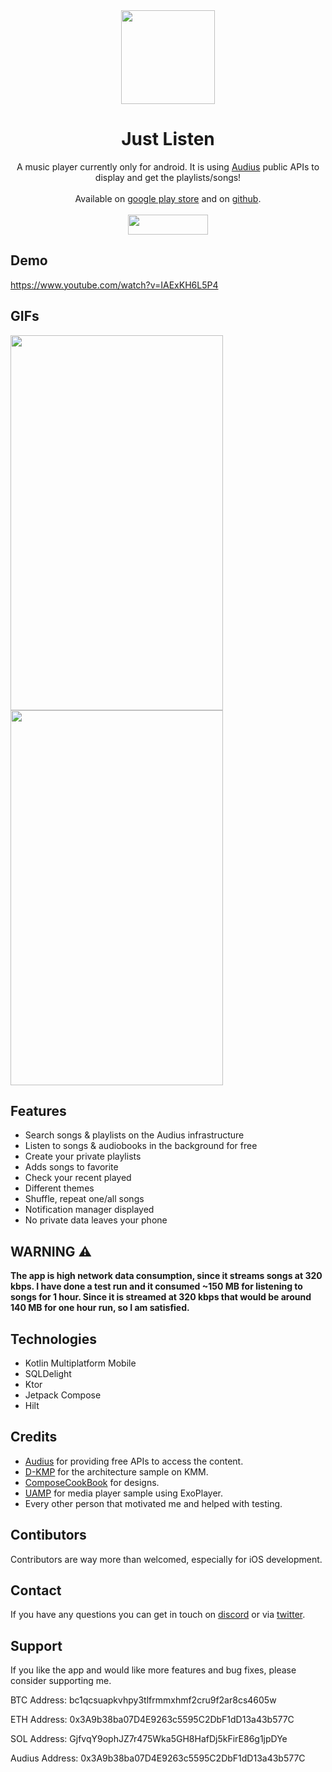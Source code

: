 <div align="center">
  <img width = "150" height ="150" src="https://user-images.githubusercontent.com/106017010/172056412-091f0c8f-f5e9-43af-96bc-aa57e50b66df.png") /img>
<h1>Just Listen </h1>
A music player currently only for android. It is using <a href="https://audius.org">Audius</a> public APIs to display and get the playlists/songs!
</div> 

<div align="center">
<br>
Available on <a href = "https://play.google.com/store/apps/details?id=com.rld.justlisten.android">google play store</a> and on <a href="https://github.com/RLD-JL/Just-Listen/releases/latest">github</a>.
<br><br>

<a href="https://github.com/RLD-JL/Just-Listen/releases/">
<img border="0" src="https://img.shields.io/github/downloads/RLD-JL/Just-Listen/total?style=for-the-badge" width="128" height="32">
</a>
</div>




## Demo
https://www.youtube.com/watch?v=IAExKH6L5P4

## GIFs 
<p align="start">
<img width = "340" height ="600" src="https://user-images.githubusercontent.com/106017010/170878348-11563819-ca1b-4012-b4d9-12c436942e28.gif" /img>
<img width = "340" height ="600" src="https://user-images.githubusercontent.com/106017010/169871828-202b61e8-cc0e-405a-95ba-d1a20cd5d0cd.GIF" /img>
</p>

## Features

- Search songs & playlists on the Audius infrastructure 
- Listen to songs & audiobooks in the background for free
- Create your private playlists
- Adds songs to favorite
- Check your recent played
- Different themes 
- Shuffle, repeat one/all songs
- Notification manager displayed
- No private data leaves your phone

## WARNING ⚠️
<b>
The app is high network data consumption, since it streams songs at 320 kbps. I have done a test run and it consumed ~150 MB for listening to songs for 1 hour. Since it is streamed at 320 kbps that would be around 140 MB for one hour run, so I am satisfied.
</b>

## Technologies 
- Kotlin Multiplatform Mobile
- SQLDelight
- Ktor
- Jetpack Compose
- Hilt

## Credits
- [Audius](https://audius.org/) for providing free APIs to access the content.
- [D-KMP](https://github.com/dbaroncelli/D-KMP-sample) for the architecture sample on KMM.
- [ComposeCookBook](https://github.com/Gurupreet/ComposeCookBook) for designs.
- [UAMP](https://github.com/android/uamp) for media player sample using ExoPlayer.
- Every other person that motivated me and helped with testing.

## Contibutors
Contributors are way more than welcomed, especially for iOS development.

## Contact
If you have any questions you can get in touch on [discord](https://discord.gg/vFfUTenp) or via [twitter](https://twitter.com/RldJust).

## Support
If you like the app and would like more features and bug fixes, please consider supporting me.

BTC Address: bc1qcsuapkvhpy3tlfrmmxhmf2cru9f2ar8cs4605w

ETH Address: 0x3A9b38ba07D4E9263c5595C2DbF1dD13a43b577C

SOL Address: GjfvqY9ophJZ7r475Wka5GH8HafDj5kFirE86g1jpDYe

Audius Address: 0x3A9b38ba07D4E9263c5595C2DbF1dD13a43b577C

